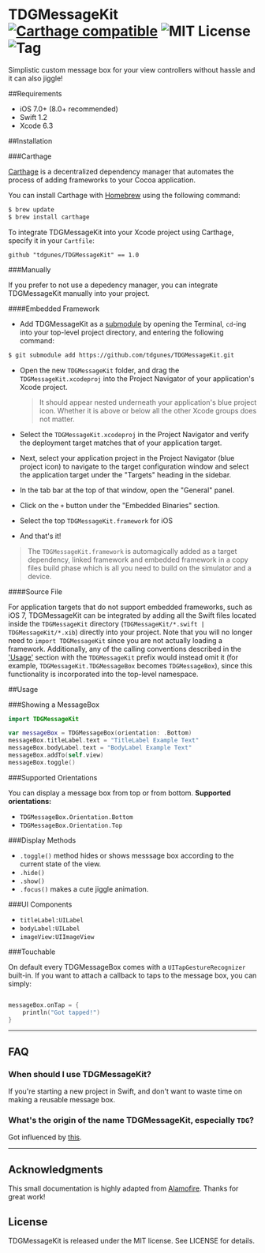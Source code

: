 # TDGMessageKit [![Carthage compatible](https://img.shields.io/badge/Carthage-compatible-4BC51D.svg?style=flat)](https://github.com/Carthage/Carthage) ![MIT License]( https://img.shields.io/github/license/tdgunes/TDGMessageKit.svg?style=flat) ![Tag](https://img.shields.io/github/tag/tdgunes/TDGMessageKit.svg)


Simplistic custom message box for your view controllers without hassle and it can also jiggle!

##Requirements

- iOS 7.0+ (8.0+ recommended)
- Swift 1.2
- Xcode 6.3

##Installation


###Carthage

[Carthage](https://github.com/Carthage/Carthage) is a decentralized dependency manager that automates the process of adding frameworks to your Cocoa application.

You can install Carthage with [Homebrew](http://brew.sh/) using the following command:

```bash
$ brew update
$ brew install carthage
```

To integrate TDGMessageKit into your Xcode project using Carthage, specify it in your `Cartfile`:

```ogdl
github "tdgunes/TDGMessageKit" == 1.0
```

###Manually

If you prefer to not use a depedency manager, you can integrate TDGMessageKit manually into your project.

####Embedded Framework

- Add TDGMessageKit as a [submodule](http://git-scm.com/docs/git-submodule) by opening the Terminal, `cd`-ing into your top-level project directory, and entering the following command:

```bash
$ git submodule add https://github.com/tdgunes/TDGMessageKit.git
```

- Open the new `TDGMessageKit` folder, and drag the `TDGMessageKit.xcodeproj` into the Project Navigator of your application's Xcode project.

    > It should appear nested underneath your application's blue project icon. Whether it is above or below all the other Xcode groups does not matter.

- Select the `TDGMessageKit.xcodeproj` in the Project Navigator and verify the deployment target matches that of your application target.
- Next, select your application project in the Project Navigator (blue project icon) to navigate to the target configuration window and select the application target under the "Targets" heading in the sidebar.
- In the tab bar at the top of that window, open the "General" panel.
- Click on the `+` button under the "Embedded Binaries" section.
- Select the top `TDGMessageKit.framework` for iOS 

- And that's it!

> The `TDGMessageKit.framework` is automagically added as a target dependency, linked framework and embedded framework in a copy files build phase which is all you need to build on the simulator and a device.


####Source File

For application targets that do not support embedded frameworks, such as iOS 7, TDGMessageKit can be integrated by adding all the Swift files located inside the `TDGMessageKit` directory (`TDGMessageKit/*.swift | TDGMessageKit/*.xib`) directly into your project. Note that you will no longer need to `import TDGMessageKit` since you are not actually loading a framework. Additionally, any of the calling conventions described in the ['Usage'](#usage) section with the `TDGMessageKit` prefix would instead omit it (for example, `TDGMessageKit.TDGMessageBox` becomes `TDGMessageBox`), since this functionality is incorporated into the top-level namespace.

##Usage 

###Showing a MessageBox

```swift
import TDGMessageKit

var messageBox = TDGMessageBox(orientation: .Bottom)  
messageBox.titleLabel.text = "TitleLabel Example Text"  
messageBox.bodyLabel.text = "BodyLabel Example Text"  
messageBox.addTo(self.view)  
messageBox.toggle()  

```

###Supported Orientations 

You can display a message box from top or from bottom. **Supported orientations:**

- `TDGMessageBox.Orientation.Bottom`
- `TDGMessageBox.Orientation.Top`

###Display Methods

- `.toggle()` method hides or shows messsage box according to the current state of the view.
- `.hide()` 
- `.show()`
- `.focus()` makes a cute jiggle animation.


###UI Components

- `titleLabel:UILabel`
- `bodyLabel:UILabel`
- `imageView:UIImageView`

###Touchable

On default every TDGMessageBox comes with a `UITapGestureRecognizer` built-in. If you want to attach a callback to taps to the message box, you can simply:


```swift

messageBox.onTap = {
	println("Got tapped!")
}

```

* * *

## FAQ

### When should I use TDGMessageKit?

If you're starting a new project in Swift, and don't want to waste time on making a reusable message box.


### What's the origin of the name TDGMessageKit, especially `TDG`?

Got influenced by [this](https://git.wiki.kernel.org/index.php/Git_FAQ#Why_the_.27Git.27_name.3F).


* * *

## Acknowledgments

This small documentation is highly adapted from [Alamofire](https://github.com/Alamofire/Alamofire/blob/master/README.md). Thanks for great work!


## License

TDGMessageKit is released under the MIT license. See LICENSE for details.





